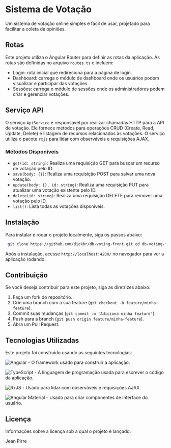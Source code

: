# Sistema de Votação

Um sistema de votação online simples e fácil de usar, projetado para facilitar a coleta de opiniões.

## Rotas

Este projeto utiliza o Angular Router para definir as rotas da aplicação. As rotas são definidas no arquivo `routes.ts` e incluem:

- Login: rota inicial que redireciona para a página de login.
- Dashboard: carrega o módulo de dashboard onde os usuários podem visualizar e participar das votações.
- Sessões: carrega o módulo de sessões onde os administradores podem criar e gerenciar votações.

## Serviço API

O serviço `ApiService` é responsável por realizar chamadas HTTP para a API de votação. Ele fornece métodos para operações CRUD (Create, Read, Update, Delete) e listagem de recursos relacionados às votações. O serviço utiliza o pacote `rxjs` para lidar com observáveis e requisições AJAX.

### Métodos Disponíveis

- `get(id: string)`: Realiza uma requisição GET para buscar um recurso de votação pelo ID.
- `save(body: {})`: Realiza uma requisição POST para salvar uma nova votação.
- `update(body: {}, id: string)`: Realiza uma requisição PUT para atualizar uma votação existente pelo ID.
- `delete(id: string)`: Realiza uma requisição DELETE para remover uma votação pelo ID.
- `list()`: Lista todas as votações disponíveis.

## Instalação

Para instalar e rodar o projeto localmente, siga os passos abaixo:

```bash
 git clone https://github.com/dickbr/db-voting-front.git cd db-voting-front npm install ng serve
 ```
Após a instalação, acesse `http://localhost:4200/` no navegador para ver a aplicação rodando.

## Contribuição

Se você deseja contribuir para este projeto, siga as diretrizes abaixo:

1. Faça um fork do repositório.
2. Crie uma branch com a sua feature (`git checkout -b feature/minha-feature`).
3. Commit suas mudanças (`git commit -m 'Adiciona minha feature'`).
4. Push para a branch (`git push origin feature/minha-feature`).
5. Abra um Pull Request.

## Tecnologias Utilizadas

Este projeto foi construído usando as seguintes tecnologias:

![Angular](https://angular.io/assets/images/logos/angular/angular.svg) - O framework usado para construir a aplicação.

![TypeScript](https://upload.wikimedia.org/wikipedia/commons/4/4c/Typescript_logo_2020.svg) - A linguagem de programação usada para escrever o código da aplicação.

![RxJS](https://rxjs-dev.firebaseapp.com/assets/rxjs-logo.png) - Usado para lidar com observáveis e requisições AJAX.

![Angular Material](https://angular.io/generated/images/material-io/assets/logo/angular-material-logo.svg) - Usado para criar componentes de interface do usuário.


## Licença

Informações sobre a licença sob a qual o projeto é lançado.


Jean Pirre 
